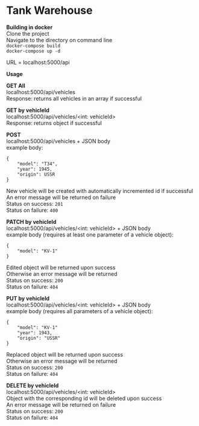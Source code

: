 # Tank Warehouse
 **Building in docker**<br />
Clone the project<br />
Navigate to the directory on command line<br />
```docker-compose build```<br />
```docker-compose up -d```<br />

URL = localhost:5000/api<br />

**Usage**<br />

**GET All**<br />
localhost:5000/api/vehicles<br />
Response: returns all vehicles in an array if successful<br />

**GET by vehicleId**<br />
localhost:5000/api/vehicles/<int: vehicleId><br />
Response: returns object if successful<br />

**POST**<br />
localhost:5000/api/vehicles + JSON body<br />
example body:<br />
```
{
    "model": "T34",
    "year": 1945,
    "origin": USSR
}
```
New vehicle will be created with automatically incremented id if successful<br />
An error message will be returned on failure<br />
Status on success: ```201```<br />
Status on failure: ```400```<br />

**PATCH by vehicleId**<br />
localhost:5000/api/vehicles/<int: vehicleId> + JSON body<br />
example body (requires at least one parameter of a vehicle object):<br />
```
{
    "model": "KV-1"
}
```
Edited object will be returned upon success<br />
Otherwise an error message will be returned<br />
Status on success: ```200```<br />
Status on failure: ```404```<br />

**PUT by vehicleId**<br />
localhost:5000/api/vehicles/<int: vehicleId> + JSON body<br />
example body (requires all parameters of a vehicle object):<br />
```
{
    "model": "KV-1"
    "year": 1943,
    "origin": "USSR"
}
```
Replaced object will be returned upon success<br />
Otherwise an error message will be returned<br />
Status on success: ```200```<br />
Status on failure: ```404```<br />

**DELETE by vehicleId**<br />
localhost:5000/api/vehicles/<int: vehicleId><br />
Object with the corresponding id will be deleted upon success<br />
An error message will be returned on failure<br />
Status on success: ```200```<br />
Status on failure: ```404```<br />
